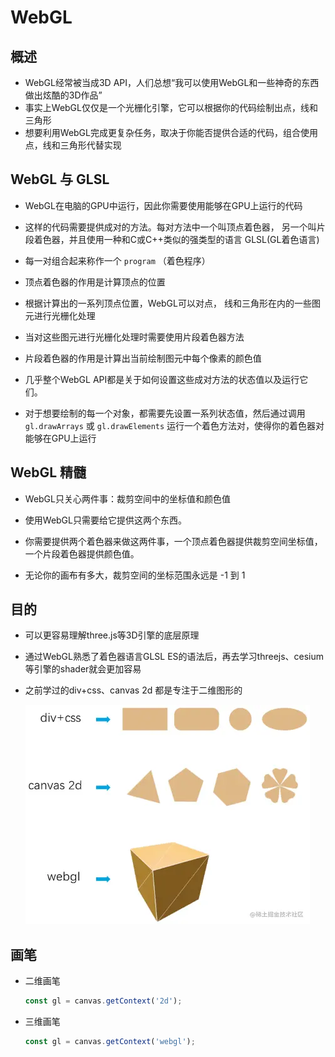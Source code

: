 # WebGL

## 概述

+ WebGL经常被当成3D API，人们总想“我可以使用WebGL和一些神奇的东西做出炫酷的3D作品”
+ 事实上WebGL仅仅是一个光栅化引擎，它可以根据你的代码绘制出点，线和三角形
+ 想要利用WebGL完成更复杂任务，取决于你能否提供合适的代码，组合使用点，线和三角形代替实现

## WebGL 与 GLSL

+ WebGL在电脑的GPU中运行，因此你需要使用能够在GPU上运行的代码
+ 这样的代码需要提供成对的方法。每对方法中一个叫顶点着色器， 另一个叫片段着色器，并且使用一种和C或C++类似的强类型的语言 GLSL(GL着色语言)

+ 每一对组合起来称作一个 `program` （着色程序）

+ 顶点着色器的作用是计算顶点的位置
+ 根据计算出的一系列顶点位置，WebGL可以对点， 线和三角形在内的一些图元进行光栅化处理
+ 当对这些图元进行光栅化处理时需要使用片段着色器方法
+ 片段着色器的作用是计算出当前绘制图元中每个像素的颜色值

+ 几乎整个WebGL API都是关于如何设置这些成对方法的状态值以及运行它们。
+ 对于想要绘制的每一个对象，都需要先设置一系列状态值，然后通过调用 `gl.drawArrays` 或 `gl.drawElements` 运行一个着色方法对，使得你的着色器对能够在GPU上运行

## WebGL 精髓

+ WebGL只关心两件事：裁剪空间中的坐标值和颜色值
+ 使用WebGL只需要给它提供这两个东西。
+ 你需要提供两个着色器来做这两件事，一个顶点着色器提供裁剪空间坐标值，一个片段着色器提供颜色值。

+ 无论你的画布有多大，裁剪空间的坐标范围永远是 -1 到 1

## 目的

+ 可以更容易理解three.js等3D引擎的底层原理

+ 通过WebGL熟悉了着色器语言GLSL ES的语法后，再去学习threejs、cesium等引擎的shader就会更加容易

+ 之前学过的div+css、canvas 2d 都是专注于二维图形的

  ![webgl效果](images/webgl效果.png)

## 画笔

+ 二维画笔

  ```js
  const gl = canvas.getContext('2d');
  ```

+ 三维画笔

  ```js
  const gl = canvas.getContext('webgl');
  ```